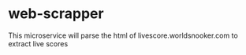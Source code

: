 # web-scrapper
This microservice will parse the html of livescore.worldsnooker.com to extract live scores
